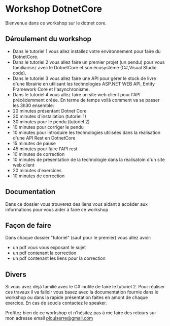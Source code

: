 # Workshop DotnetCore 

Bienvenue dans ce workshop sur le dotnet core. 

## Déroulement du workshop
 * Dans le tutoriel 1 vous allez installez votre environnement pour faire du DotnetCore.
 * Dans le tutoriel 2 vous allez faire un premier projet (un pendu) pour vous familiarisez avec le DotnetCore et son écosystème (C#,Visual Studio code).
 * Dans le tutoriel 3 vous allez faire une API pour gérer le stock de livre d'une librairie en utilisant les technologies ASP.NET WEB API, Entity Framework Core et l'asynchronisme.
 * Dans le tutoriel 4 vous allez faire un site web client pour l'API précédemment créée.
En terme de temps voilà comment va se passer les 3h30 ensemble: 
 * 20 minutes présentant Dotnet Core 
 * 30 minutes d'installation  (tutoriel 1)
 * 30 minutes pour le pendu  (tutoriel 2)
 * 10 minutes pour corriger le pendu 
 * 10 minutes pour introduire les technologies utilisées dans la réalisation d'une API Rest en DotnetCore 
 * 15 minutes de pause
 * 45 minutes pour faire l'API rest
 * 10 minutes de correction 
 * 10 minutes de présentation de la technologie dans la réalisatoin d'un site web client
 * 20 minutes d'exercices 
 * 10 minutes de correction

## Documentation 
Dans ce dossier vous trouverez des liens vous aidant à accéder aux informations pour vous aider à faire ce workshop

## Façon de faire
Dans chaque dossier "tutoriel" (sauf pour le premier) vous allez avoir:
 * un pdf vous vous exposant le sujet
 * un pdf contenant la correction 
 * un pdf contenant les liens pour la correction

## Divers
Si vous avez déjà familié avec le C# inutile de faire le tutoriel 2.
Pour réaliser ces travaux il va falloir vous basez avec la documentation fournie dans le workshop ou dans la rapide présentation faites en amont de chaque exercice. En cas de soucis contactez le speaker.

Profitez bien de ce workshop et n'hésitez pas à me faire des retours sur mon adresse email plouiserre@gmail.com
